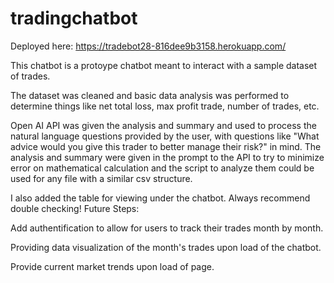 # tradingchatbot

Deployed here: https://tradebot28-816dee9b3158.herokuapp.com/

This chatbot is a protoype chatbot meant to interact with a sample dataset of trades. 

The dataset was cleaned and basic data analysis was performed to determine things like net total loss, max profit trade, number of trades, etc. 

Open AI API was given the analysis and summary and used to process the natural language questions provided by the user, with questions like "What advice would you give this trader to better manage their risk?" in mind. The analysis and summary were given in the prompt to the API to try to minimize error on mathematical calculation and the script to analyze them could be used for any file with a similar csv structure. 

I also added the table for viewing under the chatbot. Always recommend double checking!
Future Steps: 

Add authentification to allow for users to track their trades month by month.

Providing data visualization of the month's trades upon load of the chatbot. 

Provide current market trends upon load of page.